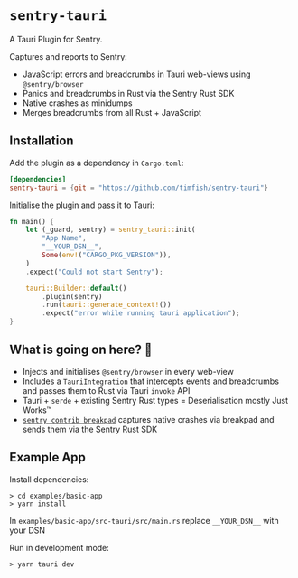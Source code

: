 # `sentry-tauri`

A Tauri Plugin for Sentry.

Captures and reports to Sentry:

- JavaScript errors and breadcrumbs in Tauri web-views using `@sentry/browser`
- Panics and breadcrumbs in Rust via the Sentry Rust SDK
- Native crashes as minidumps
- Merges breadcrumbs from all Rust + JavaScript

## Installation

Add the plugin as a dependency in `Cargo.toml`:

```toml
[dependencies]
sentry-tauri = {git = "https://github.com/timfish/sentry-tauri"}
```

Initialise the plugin and pass it to Tauri:

```rust
fn main() {
    let (_guard, sentry) = sentry_tauri::init(
        "App Name",
        "__YOUR_DSN__",
        Some(env!("CARGO_PKG_VERSION")),
    )
    .expect("Could not start Sentry");

    tauri::Builder::default()
        .plugin(sentry)
        .run(tauri::generate_context!())
        .expect("error while running tauri application");
}
```

## What is going on here? 🤔

- Injects and initialises `@sentry/browser` in every web-view
- Includes a `TauriIntegration` that intercepts events and breadcrumbs and passes
  them to Rust via Tauri `invoke` API
- Tauri + `serde` + existing Sentry Rust types = Deserialisation mostly Just Works™️
- [`sentry_contrib_breakpad`](https://github.com/embarkstudios/sentry-contrib-rust)
  captures native crashes via breakpad and sends them via the Sentry Rust SDK

## Example App

Install dependencies:

```shell
> cd examples/basic-app
> yarn install
```

In `examples/basic-app/src-tauri/src/main.rs` replace `__YOUR_DSN__` with your DSN

Run in development mode:

```shell
> yarn tauri dev
```
